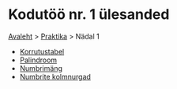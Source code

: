 # Kodutöö nr. 1 ülesanded
[Avaleht](../../README.md) > [Praktika](../README.md) > Nädal 1

* [Korrutustabel](./korrutustabel)
* [Palindroom](./palindroom)
* [Numbrimäng](./numbriarvamismäng)
* [Numbrite kolmnurgad](./numbrikolmnurgad)
